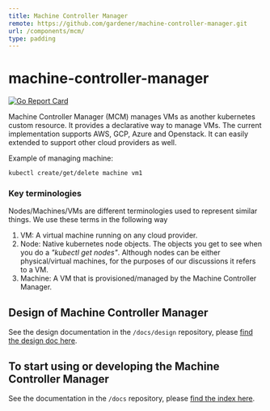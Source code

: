 ```yaml
---
title: Machine Controller Manager
remote: https://github.com/gardener/machine-controller-manager.git
url: /components/mcm/
type: padding
---
```

# machine-controller-manager

[![Go Report Card](https://goreportcard.com/badge/github.com/gardener/machine-controller-manager)](https://goreportcard.com/report/github.com/gardener/machine-controller-manager)

Machine Controller Manager (MCM) manages VMs as another kubernetes custom resource. It provides a declarative way to manage VMs. The current implementation supports AWS, GCP, Azure and Openstack. It can easily extended to support other cloud providers as well.

Example of managing machine:
```
kubectl create/get/delete machine vm1
```

### Key terminologies

Nodes/Machines/VMs are different terminologies used to represent similar things. We use these terms in the following way

1. VM: A virtual machine running on any cloud provider.
1. Node: Native kubernetes node objects. The objects you get to see when you do a *"kubectl get nodes"*. Although nodes can be either physical/virtual machines, for the purposes of our discussions it refers to a VM.
1. Machine: A VM that is provisioned/managed by the Machine Controller Manager.

## Design of Machine Controller Manager

See the design documentation in the `/docs/design` repository, please [find the design doc here](https://raw.githubusercontent.com/gardener/machine-controller-manager/master/docs/design/README.md).

## To start using or developing the Machine Controller Manager

See the documentation in the `/docs` repository, please [find the index here](https://raw.githubusercontent.com/gardener/machine-controller-manager/master/docs/README.md).

